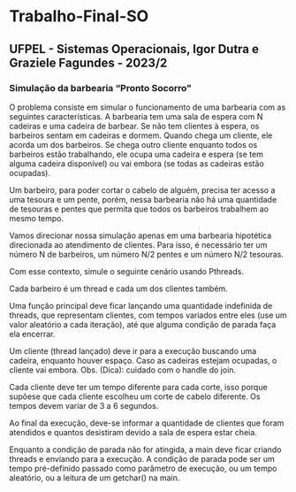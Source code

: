 # Trabalho-Final-SO
## UFPEL - Sistemas Operacionais, Igor Dutra e Graziele Fagundes - 2023/2
### Simulação da barbearia “Pronto Socorro"

  O problema consiste em simular o funcionamento de
uma barbearia com as seguintes características. A
barbearia tem uma sala de espera com N cadeiras e
uma cadeira de barbear. Se não tem clientes à
espera, os barbeiros sentam em cadeiras e dormem.
Quando chega um cliente, ele acorda um dos
barbeiros. Se chega outro cliente enquanto todos os
barbeiros estão trabalhando, ele ocupa uma cadeira
e espera (se tem alguma cadeira disponível) ou vai
embora (se todas as cadeiras estão ocupadas).

  Um barbeiro, para poder cortar o cabelo de alguém,
precisa ter acesso a uma tesoura e um pente, porém, nessa barbearia não há uma quantidade de tesouras e pentes que permita que todos os barbeiros
trabalhem ao mesmo tempo.

  Vamos direcionar nossa simulação apenas em uma barbearia hipotética
direcionada ao atendimento de clientes. Para isso, é necessário ter um número
N de barbeiros, um número N/2 pentes e um número N/2 tesouras.

Com esse contexto, simule o seguinte cenário usando Pthreads.

Cada barbeiro é um thread e cada um dos clientes também.

Uma função principal deve ficar lançando uma quantidade indefinida de
threads, que representam clientes, com tempos variados entre eles (use um
valor aleatório a cada iteração), até que alguma condição de parada faça ela
encerrar.

  Um cliente (thread lançado) deve ir para a execução buscando uma cadeira,
enquanto houver espaço. Caso as cadeiras estejam ocupadas, o cliente vai
embora. Obs. (Dica): cuidado com o handle do join.

Cada cliente deve ter um tempo diferente para cada corte, isso porque supõese que cada cliente escolheu um corte de cabelo diferente. Os tempos devem
variar de 3 a 6 segundos.

Ao final da execução, deve-se informar a quantidade de clientes que foram
atendidos e quantos desistiram devido a sala de espera estar cheia.

Enquanto a condição de parada não for atingida, a main deve ficar criando
threads e enviando para a execução. A condição de parada pode ser um tempo
pré-definido passado como parâmetro de execução, ou um tempo aleatório, ou
a leitura de um getchar() na main.
